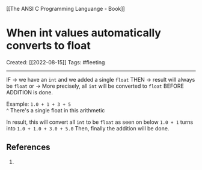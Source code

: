 [[The ANSI C Programming Languange - Book]]

# When int values automatically converts to float
Created:  [[2022-08-15]]
Tags: #fleeting 

---
IF -> we have an `int` and we added a single `float`
THEN -> result will always be `float` or 
-> More precisely, 
    all `int` will be converted to `float` BEFORE ADDITION is done.

Example:
`1.0 + 1 + 3 + 5`  
^ There's a single float in this arithmetic

In result, this will convert all `int` to be `float` as seen on below
`1.0 + 1` turns into  `1.0 + 1.0 + 3.0 + 5.0`
Then, finally the addition will be done.












## References
1. 
